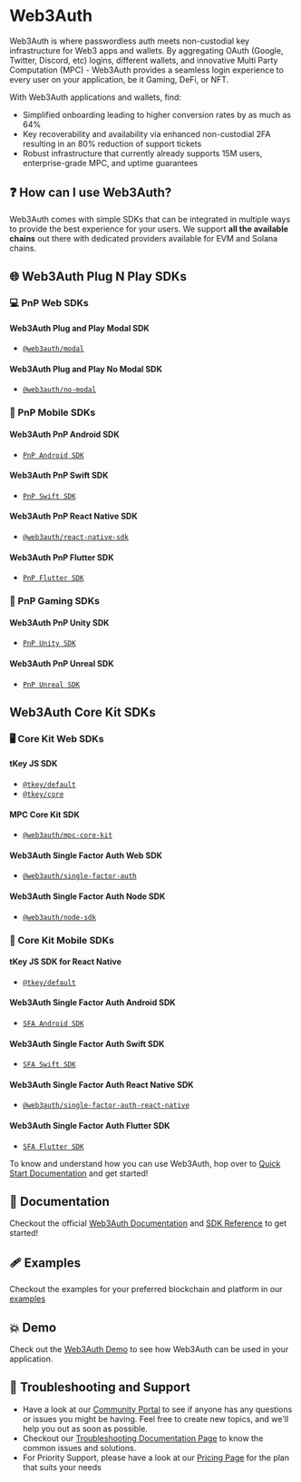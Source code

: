 # Web3Auth

Web3Auth is where passwordless auth meets non-custodial key infrastructure for Web3 apps and wallets. By aggregating OAuth (Google, Twitter, Discord, etc) logins, different wallets, and innovative Multi Party Computation (MPC) - Web3Auth provides a seamless login experience to every user on your application, be it Gaming, DeFi, or NFT.

With Web3Auth applications and wallets, find:
- Simplified onboarding leading to higher conversion rates by as much as 64%
- Key recoverability and availability via enhanced non-custodial 2FA resulting in an 80% reduction of support tickets
- Robust infrastructure that currently already supports 15M users, enterprise-grade MPC, and uptime guarantees

## ❓ How can I use Web3Auth?

Web3Auth comes with simple SDKs that can be integrated in multiple ways to provide the best experience for your users. We support **all the available chains** out there with dedicated providers available for EVM and Solana chains.

## 🌐 Web3Auth Plug N Play SDKs

### 💻 PnP Web SDKs

#### Web3Auth Plug and Play Modal SDK 

- [`@web3auth/modal`](https://github.com/Web3Auth/web3auth-web)

#### Web3Auth Plug and Play No Modal SDK 

- [`@web3auth/no-modal`](https://github.com/Web3Auth/web3auth-web)

### 📱 PnP Mobile SDKs

#### Web3Auth PnP Android SDK

- [`PnP Android SDK`](https://github.com/Web3Auth/web3auth-android-sdk)

#### Web3Auth PnP Swift SDK

- [`PnP Swift SDK`](https://github.com/Web3Auth/web3auth-swift-sdk)

#### Web3Auth PnP React Native SDK

- [`@web3auth/react-native-sdk`](https://github.com/Web3Auth/web3auth-react-native-sdk)

#### Web3Auth PnP Flutter SDK

- [`PnP Flutter SDK`](https://github.com/Web3Auth/web3auth-flutter-sdk)

### 👾 PnP Gaming SDKs 

#### Web3Auth PnP Unity SDK

- [`PnP Unity SDK`](https://github.com/Web3Auth/web3auth-unity-sdk)

#### Web3Auth PnP Unreal SDK

- [`PnP Unreal SDK`](https://github.com/Web3Auth/web3auth-unreal-sdk)

## Web3Auth Core Kit SDKs

### 🖥️ Core Kit Web SDKs

#### tKey JS SDK 
- [`@tkey/default`](https://github.com/tkey/tkey)
- [`@tkey/core`](https://github.com/tkey/tkey)

#### MPC Core Kit SDK 
- [`@web3auth/mpc-core-kit`](https://github.com/Web3Auth/mpc-core-kit)

#### Web3Auth Single Factor Auth Web SDK

- [`@web3auth/single-factor-auth`](https://github.com/Web3Auth/single-factor-auth-web)

#### Web3Auth Single Factor Auth Node SDK

- [`@web3auth/node-sdk`](https://github.com/Web3Auth/web3auth-backend)

### 📲 Core Kit Mobile SDKs

#### tKey JS SDK for React Native

- [`@tkey/default`](https://github.com/tkey/tkey)

#### Web3Auth Single Factor Auth Android SDK

- [`SFA Android SDK`](https://github.com/Web3Auth/single-factor-auth-android)

#### Web3Auth Single Factor Auth Swift SDK

- [`SFA Swift SDK`](https://github.com/Web3Auth/single-factor-auth-swift)

#### Web3Auth Single Factor Auth React Native SDK

- [`@web3auth/single-factor-auth-react-native`](https://github.com/Web3Auth/single-factor-auth-react-native)

#### Web3Auth Single Factor Auth Flutter SDK

- [`SFA Flutter SDK`](https://github.com/Web3Auth/single-factor-auth-flutter)

To know and understand how you can use Web3Auth, hop over to [Quick Start Documentation](https://web3auth.io/docs/quick-start) and get started!

## 📖 Documentation

Checkout the official [Web3Auth Documentation](https://web3auth.io/docs) and [SDK Reference](https://web3auth.io/docs/sdk) to get started!

## 🩹 Examples

Checkout the examples for your preferred blockchain and platform in our [examples](https://web3auth.io/docs/examples)

## 💥 Demo

Check out the [Web3Auth Demo](https://demo-app.web3auth.io/) to see how Web3Auth can be used in your application.

## 💬 Troubleshooting and Support

- Have a look at our [Community Portal](https://community.web3auth.io/) to see if anyone has any questions or issues you might be having. Feel free to create new topics, and we'll help you out as soon as possible.
- Checkout our [Troubleshooting Documentation Page](https://web3auth.io/docs/troubleshooting) to know the common issues and solutions.
- For Priority Support, please have a look at our [Pricing Page](https://web3auth.io/pricing.html) for the plan that suits your needs
